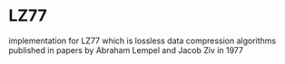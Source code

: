 LZ77
====

implementation for LZ77 which is lossless data compression algorithms published in papers by Abraham Lempel and Jacob Ziv in 1977
